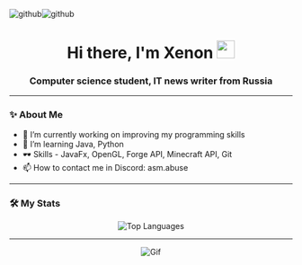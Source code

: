 ![github](https://github.com/user-attachments/assets/5f6b9a12-4cf9-4893-a0e8-396b2f073d2c)![github](https://github.com/user-attachments/assets/f998dcec-5ff9-4808-853d-67a164d20d84)<h1 align="center">Hi there, I'm Xenon
<img src="https://github.com/blackcater/blackcater/raw/main/images/Hi.gif" height="32"/></h1>
<h3 align="center">Computer science student, IT news writer from Russia</h3>

---

### ✨ About Me

- 🔭 I’m currently working on improving my programming skills
- 🌱 I’m learning Java, Python
- 🕶 Skills - JavaFx, OpenGL, Forge API, Minecraft API, Git
- 📫 How to contact me in Discord: asm.abuse
---

### 🛠 My Stats

<div align="center">
    <img src="https://github-readme-stats.vercel.app/api/top-langs/?username=XenonAsmov&layout=compact&theme=dark&langs_count=10&hide=html,css,makefile" alt="Top Languages" />
</div>

<!--<div align="center">
    <img src="https://github-readme-stats.vercel.app/api/top-langs/?username=XenonAsmov&layout=compact&theme=dark&langs_count=8" alt="Top Languages" />
</div>
-->

---

<div align="center">
    <img src="https://cdn.discordapp.com/attachments/1366126300317614262/1375796624273571942/github.gif?ex=6832fdf4&is=6831ac74&hm=c85b680f65eb59adaaa8127ec5c5664c7cfc11c65dee8094d9a44c154e7af01e&" alt="Gif" />
</div>
